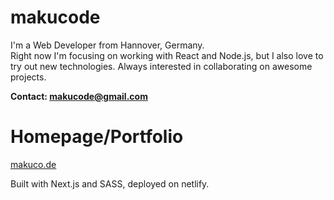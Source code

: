 # makucode

I'm a Web Developer from Hannover, Germany.  
Right now I'm focusing on working with React and Node.js, but I also love to try out new technologies.
Always interested in collaborating on awesome projects.

**Contact: [makucode@gmail.com](makucode@gmail.com)**

# Homepage/Portfolio

[makuco.de](https://makuco.de/)

Built with Next.js and SASS, deployed on netlify.
